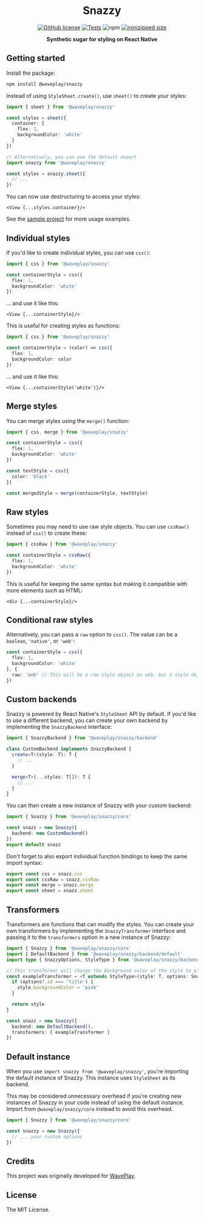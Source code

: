 <h1 align="center">Snazzy</h1>

<div align="center">

[![GitHub license](https://img.shields.io/github/license/Wave-Play/snazzy?style=flat)](https://github.com/Wave-Play/snazzy/blob/main/LICENSE) [![Tests](https://github.com/Wave-Play/snazzy/workflows/CI/badge.svg)](https://github.com/Wave-Play/snazzy/actions) ![npm](https://img.shields.io/npm/v/@waveplay/snazzy) [![minizipped size](https://badgen.net/bundlephobia/minzip/@waveplay/snazzy)](https://bundlephobia.com/result?p=@waveplay/snazzy)

**Synthetic sugar for styling on React Native**

</div>

## Getting started

Install the package:

```bash
npm install @waveplay/snazzy
```

Instead of using `StyleSheet.create()`, use `sheet()` to create your styles:

```ts
import { sheet } from '@waveplay/snazzy'

const styles = sheet({
  container: {
    flex: 1,
    backgroundColor: 'white'
  }
})

// Alternatively, you can use the default export
import snazzy from '@waveplay/snazzy'

const styles = snazzy.sheet({
  // ...
})
```

You can now use destructuring to access your styles:

```tsx
<View {...styles.container}/>
```

See the [sample project](https://github.com/Wave-Play/snazzy/tree/master/example) for more usage examples.

## Individual styles

If you'd like to create individual styles, you can use `css()`:

```ts
import { css } from '@waveplay/snazzy'

const containerStyle = css({
  flex: 1,
  backgroundColor: 'white'
})
```

... and use it like this:

```tsx
<View {...containerStyle}/>
```

This is useful for creating styles as functions:

```ts
import { css } from '@waveplay/snazzy'

const containerStyle = (color) => css({
  flex: 1,
  backgroundColor: color
})
```

... and use it like this:

```tsx
<View {...containerStyle('white')}/>
```

## Merge styles

You can merge styles using the `merge()` function:

```ts
import { css, merge } from '@waveplay/snazzy'

const containerStyle = css({
  flex: 1,
  backgroundColor: 'white'
})

const textStyle = css({
  color: 'black'
})

const mergedStyle = merge(containerStyle, textStyle)
```

## Raw styles

Sometimes you may need to use raw style objects. You can use `cssRaw()` instead of `css()` to create these:

```ts
import { cssRaw } from '@waveplay/snazzy'

const containerStyle = cssRaw({
  flex: 1,
  backgroundColor: 'white'
})
```

This is useful for keeping the same syntax but making it compatible with more elements such as HTML:

```tsx
<div {...containerStyle}/>
```

## Conditional raw styles

Alternatively, you can pass a `raw` option to `css()`. The value can be a `boolean`, `'native'`, or `'web'`:

```ts
const containerStyle = css({
  flex: 1,
  backgroundColor: 'white'
}, {
  raw: 'web' // This will be a raw style object on web, but a style object on native
})
```

## Custom backends

Snazzy is powered by React Native's `StyleSheet` API by default. If you'd like to use a different backend, you can create your own backend by implementing the `SnazzyBackend` interface:

```ts
import { SnazzyBackend } from '@waveplay/snazzy/backend'

class CustomBackend implements SnazzyBackend {
  create<T>(style: T): T {
    // ...
  }

  merge<T>(...styles: T[]): T {
    // ...
  }
}
```

You can then create a new instance of Snazzy with your custom backend:

```ts
import { Snazzy } from '@waveplay/snazzy/core'

const snazz = new Snazzy({
  backend: new CustomBackend()
})
export default snazz
```

Don't forget to also export individual function bindings to keep the same import syntax:

```ts
export const css = snazz.css
export const cssRaw = snazz.cssRaw
export const merge = snazz.merge
export const sheet = snazz.sheet
```

## Transformers

Transformers are functions that can modify the styles. You can create your own transformers by implementing the `SnazzyTransformer` interface and passing it to the `transformers` option in a new instance of Snazzy:

```ts
import { Snazzy } from '@waveplay/snazzy/core'
import { DefaultBackend } from '@waveplay/snazzy/backend/default'
import type { SnazzyOptions, StyleType } from '@waveplay/snazzy/backend'

// This transformer will change the background color of the style to pink if the id is 'title'
const exampleTransformer = <T extends StyleType>(style: T, options: SnazzyOptions) => {
  if (options?.id === 'title') {
    style.backgroundColor = 'pink'
  }

  return style
}

const snazz = new Snazzy({
  backend: new DefaultBackend(),
  transformers: [ exampleTransformer ]
})
```

## Default instance

When you use `import snazzy from '@waveplay/snazzy'`, you're importing the default instance of Snazzy. This instance uses `StyleSheet` as its backend.

This may be considered unnecessary overhead if you're creating new instances of Snazzy in your code instead of using the default instance. Import from `@waveplay/snazzy/core` instead to avoid this overhead.

```ts
import { Snazzy } from '@waveplay/snazzy/core'

const snazzy = new Snazzy({
  // ... your custom options
})
```

## Credits

This project was originally developed for [WavePlay](https://waveplay.com).

## License

The MIT License.
